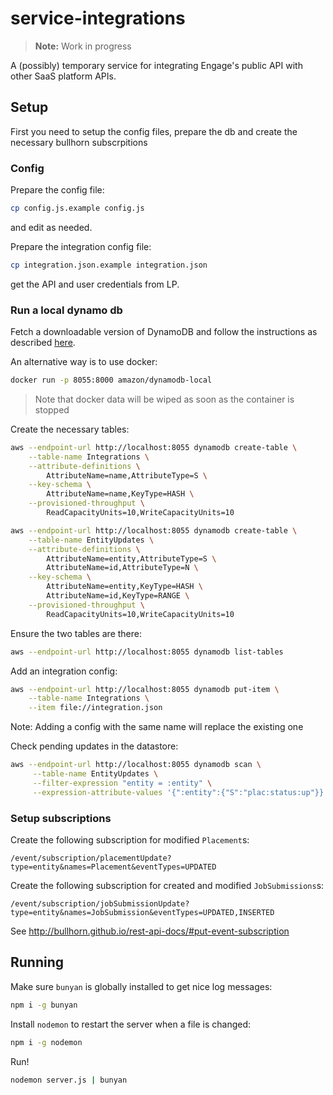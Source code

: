 # service-integrations

> **Note:** Work in progress

A (possibly) temporary service for integrating Engage&#39;s public API with other SaaS platform APIs.


## Setup

First you need to setup the config files, prepare the db and create the necessary bullhorn subscrpitions


### Config 

Prepare the config file:

```sh
cp config.js.example config.js
```

and edit as needed.

Prepare the integration config file:

```sh
cp integration.json.example integration.json
```

get the API and user credentials from LP.


### Run a local dynamo db

Fetch a downloadable version of DynamoDB and follow the instructions
as described [here](https://docs.aws.amazon.com/amazondynamodb/latest/developerguide/DynamoDBLocal.DownloadingAndRunning.html).

An alternative way is to use docker:

```sh
docker run -p 8055:8000 amazon/dynamodb-local
```

> Note that docker data will be wiped as soon as the container is stopped

Create the necessary tables:

```sh
aws --endpoint-url http://localhost:8055 dynamodb create-table \
    --table-name Integrations \
    --attribute-definitions \
        AttributeName=name,AttributeType=S \
    --key-schema \
        AttributeName=name,KeyType=HASH \
    --provisioned-throughput \
        ReadCapacityUnits=10,WriteCapacityUnits=10
```

```sh
aws --endpoint-url http://localhost:8055 dynamodb create-table \
    --table-name EntityUpdates \
    --attribute-definitions \
        AttributeName=entity,AttributeType=S \
        AttributeName=id,AttributeType=N \
    --key-schema \
        AttributeName=entity,KeyType=HASH \
        AttributeName=id,KeyType=RANGE \
    --provisioned-throughput \
        ReadCapacityUnits=10,WriteCapacityUnits=10
```

Ensure the two tables are there:

```sh
aws --endpoint-url http://localhost:8055 dynamodb list-tables
```

Add an integration config:

```sh
aws --endpoint-url http://localhost:8055 dynamodb put-item \
    --table-name Integrations \
    --item file://integration.json
```

Note: Adding a config with the same name will replace the existing one

Check pending updates in the datastore:

```sh
aws --endpoint-url http://localhost:8055 dynamodb scan \
     --table-name EntityUpdates \
     --filter-expression "entity = :entity" \
     --expression-attribute-values '{":entity":{"S":"plac:status:up"}}'
```


### Setup subscriptions

Create the following subscription for modified `Placement`s: 

```
/event/subscription/placementUpdate?type=entity&names=Placement&eventTypes=UPDATED
```

Create the following subscription for created and modified `JobSubmissions`s: 

```
/event/subscription/jobSubmissionUpdate?type=entity&names=JobSubmission&eventTypes=UPDATED,INSERTED
```

See http://bullhorn.github.io/rest-api-docs/#put-event-subscription


## Running

Make sure `bunyan` is globally installed to get nice log messages:

```sh
npm i -g bunyan
```

Install `nodemon` to restart the server when a file is changed:

```sh
npm i -g nodemon
```

Run!

```sh
nodemon server.js | bunyan
```
